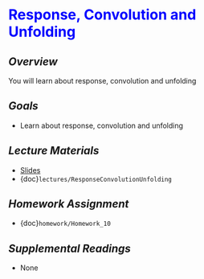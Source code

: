 # <span style="color: blue;"><b>Response, Convolution and Unfolding</b></span>

## *Overview*
You will learn about response, convolution and unfolding

## *Goals*
* Learn about response, convolution and unfolding

## *Lecture Materials*
* [Slides](https://docs.google.com/presentation/d/132-j5XibZfUJi-74fDGiW7_EGEuJBNqfIoj0H52Lv7s/edit?usp=sharing)
* {doc}`lectures/ResponseConvolutionUnfolding`

## *Homework Assignment*
* {doc}`homework/Homework_10`

## *Supplemental Readings*
* None